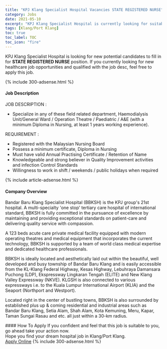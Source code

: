 ```yaml
---
title: "KPJ Klang Specialist Hospital Vacancies STATE REGISTERED NURSE" 
category: Jobs 
date: 2021-05-10 
excerpt: "KPJ Klang Specialist Hospital is currently looking for suitable person to fill in the STATE REGISTERED NURSE which positioned at Klang/Port Klang" 
tags: [Klang/Port Klang] 
toc: true 
toc_label: TOC 
toc_icon: "fire" 
--- 
```


<p>KPJ Klang Specialist Hospital is looking for new potential candidates to fill in for <b>STATE REGISTERED NURSE</b> position. If you currently looking for new healthcare job opportunities and qualified with the job desc, feel free to apply this job.
</p>{% include 300-adsense.html %} 
<div><div><h4>Job Description</h4></div><div><div><span><div><p>JOB DESCRIPTION :</p><ul><li>Specialize in any of these field related department, Haemodialysis Unit/General Ward / Operation Theatre / Paediatric / A&amp;E (with a minimum Diploma in Nursing, at least 1 years working experience).</li></ul><p>REQUIREMENT :</p><ul><li>Registered with the Malaysian Nursing Board</li><li>Possess a minimum certificate, Diploma in Nursing</li><li>Must have valid Annual Practising Certificate / Retention of Name</li><li>Knowledgeable and strong believer in Quality Improvement activities and infection Control Standards</li><li>Willingness to work in shift / weekends / public holidays when required</li></ul></div></span></div></div></div> 
{% include article-adsense.html %} 
<div><div><h4>Company Overview</h4></div><div><div><span><div><p>Bandar Baru Klang Specialist Hospital (BBKSH) is the KPJ group's 21st hospital. A multi-specialty 'one stop' tertiary care hospital of international standard, BBKSH is fully committed in the pursuance of excellence by maintaining and providing exceptional standards on patient-care and delivering quality service with compassion.</p><p>A 123 beds acute care private medical facility equipped with modern operating theatres and medical equipment that incorporates the current technology, BBKSH is supported by a team of world class medical expertise and dedicated healthcare professionals.</p><p>BBKSH is ideally located and aesthetically laid out within the beautiful, well developed and busy township of Bandar Baru Klang and is easily accessible from the KL-Klang Federal Highway, Kesas Highway, Lebuhraya Damansara Puchong (LDP), Ekspressway Lingkaran Tengah (ELITE) and New Klang Valley Expressway (NKVE). KLGSH is also connected to various expressways i.e. to the Kuala Lumpur International Airport (KLIA) and the Seaport (Northport and Westport).</p><p>Located right in the center of bustling towns, BBKSH is also surrounded by established plus up &amp; coming residential and industrial areas such as Bandar Baru Klang, Setia Alam, Shah Alam, Kota Kemuning, Meru, Kapar, Taman Sungai Rasau and etc. all just within a 30-km radius.</p></div></span></div></div></div> 
#### How To Apply 
If you confident and feel that this job is suitable to you, go ahead take your action now. <br/> 
Hope you find your dream hospital job in Klang/Port Klang. <br/> 
<a href="https://www.jobstreet.com.my/en/job/state-registered-nurse-4561448?jobId=jobstreet-my-job-4561448" class="btn btn--warning" target="_blank" rel="nofollow noopenner">Apply Online</a> 
{% include 300-adsense.html %} 